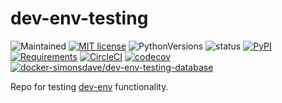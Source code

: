 # dev-env-testing

![Maintained](https://img.shields.io/maintenance/yes/2020.svg)
[![MIT license](http://img.shields.io/badge/license-MIT-brightgreen.svg)](http://opensource.org/licenses/MIT)
![PythonVersions](https://img.shields.io/pypi/pyversions/dev-env-testing.svg?style=flat)
![status](https://img.shields.io/pypi/status/dev-env-testing.svg?style=flat)
[![PyPI](https://img.shields.io/pypi/v/dev-env-testing.svg?style=flat)](https://pypi.python.org/pypi/dev-env-testing)
[![Requirements](https://requires.io/github/simonsdave/dev-env-testing/requirements.svg?branch=release-1.18.0)](https://requires.io/github/simonsdave/dev-env-testing/requirements/?branch=release-1.18.0)
[![CircleCI](https://circleci.com/gh/simonsdave/dev-env-testing/tree/release-1.18.0.svg?style=shield)](https://circleci.com/gh/simonsdave/dev-env-testing/tree/release-1.18.0)
[![codecov](https://codecov.io/gh/simonsdave/dev-env-testing/branch/release-1.18.0/graph/badge.svg)](https://codecov.io/gh/simonsdave/dev-env-testing/branch/release-1.18.0)
[![docker-simonsdave/dev-env-testing-database](https://img.shields.io/badge/docker-simonsdave%2Fdev%20env%20testing-blue.svg)](https://hub.docker.com/r/simonsdave/dev-env-testing/)

Repo for testing [dev-env](https://github.com/simonsdave/dev-env) functionality.

